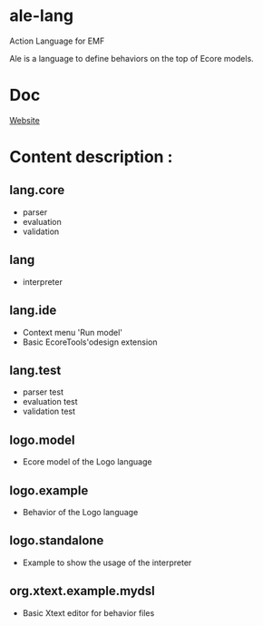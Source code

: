 # ale-lang
Action Language for EMF

Ale is a language to define behaviors on the top of Ecore models.

Doc
===
[Website](http://gemoc.org/ale-lang/)

Content description :
=====================

lang.core
---------
 * parser
 * evaluation
 * validation

lang
----
 * interpreter

lang.ide
--------
 * Context menu 'Run model'
 * Basic EcoreTools'odesign extension

lang.test
---------
 * parser test
 * evaluation test
 * validation test

logo.model
----------
 * Ecore model of the Logo language

logo.example
------------
 * Behavior of the Logo language

logo.standalone
---------------
 * Example to show the usage of the interpreter

org.xtext.example.mydsl
-----------------------
 * Basic Xtext editor for behavior files

